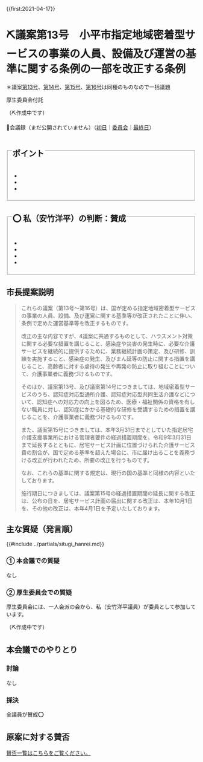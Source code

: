 {{first:2021-04-17}}

# ⛏️議案第13号　小平市指定地域密着型サービスの事業の人員、設備及び運営の基準に関する条例の一部を改正する条例

＊議案[第13号](./gian-13.md)、[第14号](gian-14.md)、[第15号](gian-15.md)、[第16号](gian-16.md)は同種のものなので一括議題

<i class="fa fa-gavel" aria-hidden="true"></i> 厚生委員会付託

（⛏️作成中です）

<p class="read-kaigiroku">📄会議録（まだ公開されていません）（<a href="https://ssp.kaigiroku.net/tenant/kodaira/SpTop.html">初日</a>｜<a href="https://ssp.kaigiroku.net/tenant/kodaira/SpTop.html">委員会</a>｜<a href="https://ssp.kaigiroku.net/tenant/kodaira/SpTop.html">最終日</a>）</p>

<fieldset class="point">
  <legend>
    <h2> ポイント </h2>
  </legend>
  <ul>
    <li class="chk"></li>
    <li class="chk"></li>
    <li class="chk"></li>
  </ul>
</fieldset>

<fieldset class="sanpi">
  <legend>
    <h2>⭕️ 私（安竹洋平）の判断：賛成 </h2>
  </legend>
  <ul>
    <li></li>
    <li class="ng"></li>
    <li class="ng"></li>
    <li class="ng"></li>
  </ul>
</fieldset>

## 市長提案説明

> これらの議案（第13号～第16号）は、国が定める指定地域密着型サービスの事業の人員、設備、及び運営に関する基準等が改正されたことに伴い、条例で定めた運営基準等を改正するものです。
>
> 改正の主な内容ですが、4議案に共通するものとして、ハラスメント対策に関する必要な措置を講じること、感染症や災害の発生時に、必要な介護サービスを継続的に提供するために、業務継続計画の策定、及び研修、訓練を実施すること、感染症の発生、及びまん延等の防止に関する措置を講じること、高齢者に対する虐待の発生や再発の防止に取り組むことについて、介護事業者に義務づけるものです。
>
> そのほか、議案第13号、及び議案第14号につきましては、地域密着型サービスのうち、認知症対応型通所介護、認知症対応型共同生活介護などについて、認知症への対応力の向上を図るため、医療・福祉関係の資格を有しない職員に対し、認知症にかかる基礎的な研修を受講するための措置を講じることを、介護事業者に義務づけるものです。
>
> また、議案第15号につきましては、本年3月31日までとしていた指定居宅介護支援事業所における管理者要件の経過措置期間を、令和9年3月31日まで延長するとともに、居宅サービス計画に位置づけられた介護サービス費の割合が、国で定める基準を超えた場合に、市に届け出ることを義務づける改正が行われたため、所要の改正を行うものです。
>
> なお、これらの基準に関する規定は、現行の国の基準と同様の内容といたしております。
>
> 施行期日につきましては、議案第15号の経過措置期間の延長に関する改正は、公布の日を、居宅サービス計画の届出に関する改正は、本年10月1日を、その他の改正は、本年4月1日を予定いたしております。

## 主な質疑（発言順）
{{#include ../partials/situgi_hanrei.md}}

### ① 本会議での質疑

なし

### ② 厚生委員会での質疑

厚生委員会には、一人会派の会から、私（安竹洋平議員）が委員として参加しています。

（⛏️作成中です）

## 本会議でのやりとり

### 討論

なし

### 採決

全議員が賛成⭕️


## 原案に対する賛否
[賛否一覧はこちらをご覧ください。](../kekka-ichiran.md#賛否)

